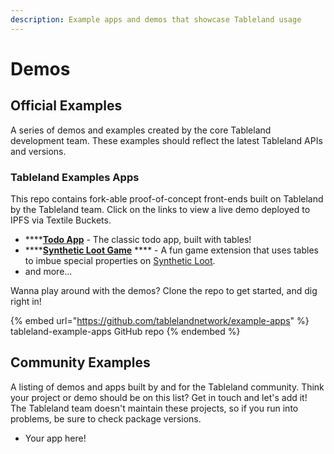 ```yaml
---
description: Example apps and demos that showcase Tableland usage
---
```


# Demos

## Official Examples

A series of demos and examples created by the core Tableland development team. These examples should reflect the latest Tableland APIs and versions.

### Tableland Examples Apps

This repo contains fork-able proof-of-concept front-ends built on Tableland by the Tableland team. Click on the links to view a live demo deployed to IPFS via Textile Buckets.

* ****[**Todo App**](https://bafzbeief5apdktj25lyoobv6kcity4icgoya5etklxxixkaugcmttetafm.textile.space) - The classic todo app, built with tables!
* ****[**Synthetic Loot Game**](https://bafzbeicm4qjen5wyhzpxowmkb7m35zv75apudw4gxgd3fulioiuqaq3lzu.textile.space) **** - A fun game extension that uses tables to imbue special properties on [Synthetic Loot](https://www.lootproject.com/synthloot).
* and more...

Wanna play around with the demos? Clone the repo to get started, and dig right in!

{% embed url="https://github.com/tablelandnetwork/example-apps" %}
tableland-example-apps GitHub repo
{% endembed %}

## Community Examples

A listing of demos and apps built by and for the Tableland community. Think your project or demo should be on this list? Get in touch and let's add it! The Tableland team doesn't maintain these projects, so if you run into problems, be sure to check package versions.

* Your app here!

